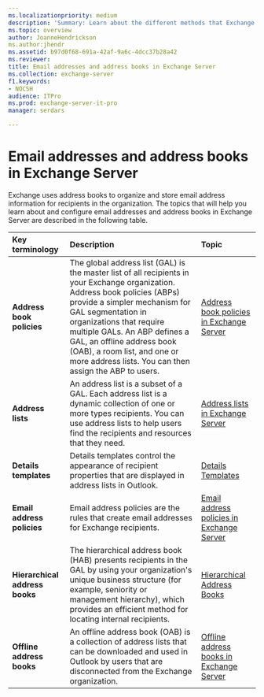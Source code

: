 ```yaml
---
ms.localizationpriority: medium
description: 'Summary: Learn about the different methods that Exchange Server 2016 and Exchange Server 2019 uses to organize and configure email addresses.'
ms.topic: overview
author: JoanneHendrickson
ms.author:jhendr
ms.assetid: b97d0f68-691a-42af-9a6c-4dcc37b28a42
ms.reviewer:
title: Email addresses and address books in Exchange Server
ms.collection: exchange-server
f1.keywords:
- NOCSH
audience: ITPro
ms.prod: exchange-server-it-pro
manager: serdars

---
```


# Email addresses and address books in Exchange Server

Exchange uses address books to organize and store email address information for recipients in the organization. The topics that will help you learn about and configure email addresses and address books in Exchange Server are described in the following table.

|**Key terminology**|**Description**|**Topic**|
|:-----|:-----|:-----|
|**Address book policies**|The global address list (GAL) is the master list of all recipients in your Exchange organization. Address book policies (ABPs) provide a simpler mechanism for GAL segmentation in organizations that require multiple GALs. An ABP defines a GAL, an offline address book (OAB), a room list, and one or more address lists. You can then assign the ABP to users.|[Address book policies in Exchange Server](address-book-policies/address-book-policies.md)|
|**Address lists**|An address list is a subset of a GAL. Each address list is a dynamic collection of one or more types recipients. You can use address lists to help users find the recipients and resources that they need.|[Address lists in Exchange Server](address-lists/address-lists.md)|
|**Details templates**|Details templates control the appearance of recipient properties that are displayed in address lists in Outlook.|[Details Templates](../../ExchangeServer2013/details-templates-exchange-2013-help.md)|
|**Email address policies**|Email address policies are the rules that create email addresses for Exchange recipients.|[Email address policies in Exchange Server](email-address-policies/email-address-policies.md)|
|**Hierarchical address books**|The hierarchical address book (HAB) presents recipients in the GAL by using your organization's unique business structure (for example, seniority or management hierarchy), which provides an efficient method for locating internal recipients.|[Hierarchical Address Books](../../ExchangeOnline/address-books/hierarchical-address-books/hierarchical-address-books.md)|
|**Offline address books**|An offline address book (OAB) is a collection of address lists that can be downloaded and used in Outlook by users that are disconnected from the Exchange organization.|[Offline address books in Exchange Server](offline-address-books/offline-address-books.md)|